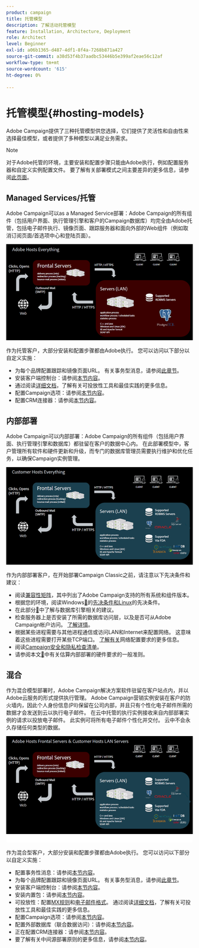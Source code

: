 ```yaml
---
product: campaign
title: 托管模型
description: 了解活动托管模型
feature: Installation, Architecture, Deployment
role: Architect
level: Beginner
exl-id: a06b1365-d487-4df1-8f4a-7268b871a427
source-git-commit: a38d53f4b37aadbc53446b5e399af2eae56c12af
workflow-type: tm+mt
source-wordcount: '615'
ht-degree: 0%

---
```


# 托管模型{#hosting-models}



Adobe Campaign提供了三种托管模型供您选择，它们提供了灵活性和自由性来选择最佳模型，或者提供了多种模型以满足业务需求。

>[!NOTE]
>
>对于Adobe托管的环境，主要安装和配置步骤只能由Adobe执行，例如配置服务器和自定义实例配置文件。 要了解有关部署模式之间主要差异的更多信息，请参阅[此页面](../../installation/using/capability-matrix.md)。

## Managed Services/托管

Adobe Campaign可以as a Managed Service部署：Adobe Campaign的所有组件（包括用户界面、执行管理引擎和客户的Campaign数据库）均完全由Adobe托管，包括电子邮件执行、镜像页面、跟踪服务器和面向外部的Web组件（例如取消订阅页面/首选项中心和登陆页面）。

![](assets/deployment_hosted.png)

作为托管客户，大部分安装和配置步骤都由Adobe执行。 您可以访问以下部分以自定义实施：

* 为每个品牌配置跟踪和镜像页面URL。 有关事务型消息，请参阅[此章节](../../message-center/using/additional-configurations.md#configuring-multibranding)。
* 安装客户端控制台：请参阅[本节内容](../../installation/using/installing-the-client-console.md)。
* 通过阅读[详细文档](../../delivery/using/about-deliverability.md)，了解有关可投放性工具和最佳实践的更多信息。
* 配置Campaign选项：请参阅[本节内容](../../installation/using/configuring-campaign-options.md)。
* 配置CRM连接器：请参阅[本节内容](../../platform/using/crm-connectors.md)。

## 内部部署

Adobe Campaign可以内部部署：Adobe Campaign的所有组件（包括用户界面、执行管理引擎和数据库）都驻留在客户的数据中心内。 在此部署模型中，客户管理所有软件和硬件更新和升级，而专门的数据库管理员需要执行维护和优化任务，以确保Campaign实例管理。

![](assets/deployment_onpremise.png)

作为内部部署客户，在开始部署Campaign Classic之前，请注意以下先决条件和建议：

* 阅读[兼容性矩阵](../../rn/using/compatibility-matrix.md)，其中列出了Adobe Campaign支持的所有系统和组件版本。
* 根据您的环境，阅读Windows[&#128279;](../../installation/using/prerequisites-of-campaign-installation-in-windows.md)的[先决条件和Linux](../../installation/using/prerequisites-of-campaign-installation-in-linux.md)的先决条件。
* 在此部分[&#128279;](../../installation/using/database.md)中了解与数据库引擎相关的建议。
* 检查服务器上是否安装了所需的数据库访问层，以及是否可从Adobe Campaign帐户访问。 [了解详情](../../installation/using/application-server.md)。
* 根据某些进程需要与其他进程通信或访问LAN和Internet来配置网络。 这意味着这些进程需要打开某些TCP端口。 [了解有关](../../installation/using/network-configuration.md)网络配置要求的更多信息。
* 阅读[Campaign安全和隐私检查清单](https://helpx.adobe.com/cn/campaign/kb/acc-security.html)。
* 请参阅本文[&#128279;](https://helpx.adobe.com/cn/campaign/kb/hardware-sizing-guide.html)中有关估算内部部署的硬件要求的一般准则。

## 混合

作为混合模型部署时，Adobe Campaign解决方案软件驻留在客户站点内，并以Adobe云服务的形式提供执行管理。 Adobe Campaign营销实例安装在客户的防火墙内，因此个人身份信息(PII)保留在公司内部，并且只有个性化电子邮件所需的数据才会发送到云以执行电子邮件。 在云中托管的执行实例接收来自内部部署实例的请求以投放电子邮件。 此实例可将所有电子邮件个性化并交付。 云中不会永久存储任何类型的数据。

![](assets/deployment_hybrid.png)

作为混合型客户，大部分安装和配置步骤都由Adobe执行。 您可以访问以下部分以自定义实施：

* 配置事务性消息：请参阅[本节内容](../../message-center/using/transactional-messaging-architecture.md)。
* 为每个品牌配置跟踪和镜像页面URL。 有关事务型消息，请参阅[此章节](../../message-center/using/additional-configurations.md#configuring-multibranding)。
* 安装客户端控制台：请参阅[本节内容](../../installation/using/installing-the-client-console.md)。
* 安装内置包：请参阅[本节内容](../../installation/using/installing-campaign-standard-packages.md)。
* 可投放性：配置[MX规则](../../installation/using/email-deliverability.md#mx-configuration)和[电子邮件格式](../../installation/using/email-deliverability.md#managing-email-formats)。 通过阅读[详细文档](../../delivery/using/about-deliverability.md)，了解有关可投放性工具和最佳实践的更多信息。
* 配置Campaign选项：请参阅[本节内容](../../installation/using/configuring-campaign-options.md)。
* 配置外部数据库（联合数据访问）：请参阅[本节内容](../../installation/using/about-fda.md)。
* 正在配置CRM连接器：请参阅[本节内容](../../platform/using/crm-connectors.md)。
* 要了解有关中间源部署原则的更多信息，请参阅[本节内容](../../installation/using/mid-sourcing-deployment.md)。
